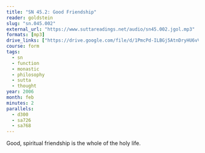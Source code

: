 ```yaml
---
title: "SN 45.2: Good Friendship"
reader: goldstein
slug: "sn.045.002"
external_url: "https://www.suttareadings.net/audio/sn45.002.jgol.mp3"
formats: [mp3]
drive_links: ["https://drive.google.com/file/d/1PmcPd-ILBGj5AtnDryHU6vVPriIYzUgv/view?usp=drivesdk"]
course: form
tags:
  - sn
  - function
  - monastic
  - philosophy
  - sutta
  - thought
year: 2006
month: feb
minutes: 2
parallels:
  - d300
  - sa726
  - sa768
---
```


Good, spiritual friendship is the whole of the holy life.
